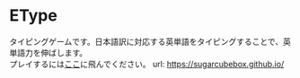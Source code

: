 ﻿# EType

タイピングゲームです。日本語訳に対応する英単語をタイピングすることで、英単語力を伸ばします。  
プレイするには[ここ](https://sugarcubebox.github.io/)に飛んでください。 
url: https://sugarcubebox.github.io/